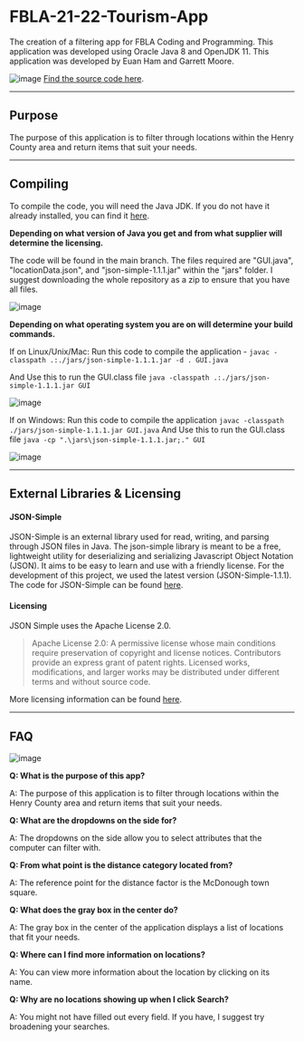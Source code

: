 # FBLA-21-22-Tourism-App
The creation of a filtering app for FBLA Coding and Programming. This application was developed using Oracle Java 8 and OpenJDK 11. This application was developed by Euan Ham and Garrett Moore.

![image](https://media.discordapp.net/attachments/940852738546352142/940852857089966150/mainAppResults.png?width=1005&height=616)
[Find the source code here](https://github.com/Garrett-M-code/FBLA-21-22-Tourism-App).
___
## Purpose
The purpose of this application is to filter through locations within the Henry County area and return items that suit your needs.
___
## Compiling
To compile the code, you will need the Java JDK. If you do not have it already installed, you can find it [here](https://www.oracle.com/java/technologies/downloads/). 

**Depending on what version of Java you get and from what supplier will determine the licensing.**

The code will be found in the main branch. The files required are "GUI.java", "locationData.json", and "json-simple-1.1.1.jar" within the "jars" folder. I suggest downloading the whole repository as a zip to ensure that you have all files.

![image](https://media.discordapp.net/attachments/940852738546352142/940856324655284264/gitHub.png)


**Depending on what operating system you are on will determine your build commands.**

If on Linux/Unix/Mac:
Run this code to compile the application -
`javac -classpath .:./jars/json-simple-1.1.1.jar -d . GUI.java`

And Use this to run the GUI.class file
`java -classpath .:./jars/json-simple-1.1.1.jar GUI`

![image](https://media.discordapp.net/attachments/940852738546352142/940856324865028106/unixSystem.png)

If on Windows:
Run this code to compile the application 
`javac -classpath ./jars/json-simple-1.1.1.jar GUI.java`
And Use this to run the GUI.class file
`java -cp ".\jars\json-simple-1.1.1.jar;." GUI`

![image](https://media.discordapp.net/attachments/940852738546352142/940856325200547890/windows.png)
___
## External Libraries & Licensing
#### JSON-Simple
JSON-Simple is an external library used for read, writing, and parsing through JSON files in Java. The json-simple library is meant to be a free, lightweight utility for deserializing and serializing Javascript Object Notation (JSON). It aims to be easy to learn and use with a friendly license. For the development of this project, we used the latest version (JSON-Simple-1.1.1). The code for JSON-Simple can be found [here](https://github.com/cliftonlabs/json-simple).

#### Licensing
JSON Simple uses the Apache License 2.0.

>Apache License 2.0: A permissive license whose main conditions require preservation of copyright and license notices. Contributors provide an express grant of patent rights. Licensed works, modifications, and larger works may be distributed under different terms and without source code.

More licensing information can be found [here](https://github.com/cliftonlabs/json-simple/blob/master/LICENSE).
___
## FAQ
![image](https://media.discordapp.net/attachments/940852738546352142/940852856653766716/helpScreen.png)

**Q: What is the purpose of this app?**

A: The purpose of this application is to filter through locations within the Henry County area and return items that suit your needs.

**Q: What are the dropdowns on the side for?**

A: The dropdowns on the side allow you to select attributes that the computer can filter with.

**Q: From what point is the distance category located from?**

A: The reference point for the distance factor is the McDonough town square.

**Q: What does the gray box in the center do?**

A: The gray box in the center of the application displays a list of locations that fit your needs.

**Q: Where can I find more information on locations?**

A: You can view more information about the location by clicking on its name.

**Q: Why are no locations showing up when I click Search?**

A: You might not have filled out every field. If you have, I suggest try broadening your searches.
